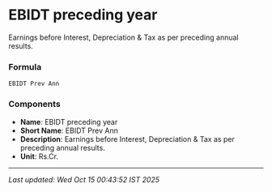 # EBIDT preceding year
Earnings before Interest, Depreciation & Tax as per preceding annual results.

### Formula
```text
EBIDT Prev Ann
```


### Components
- **Name**: EBIDT preceding year
- **Short Name**: EBIDT Prev Ann
- **Description**: Earnings before Interest, Depreciation & Tax as per preceding annual results.
- **Unit**: Rs.Cr.

---
*Last updated: Wed Oct 15 00:43:52 IST 2025*
